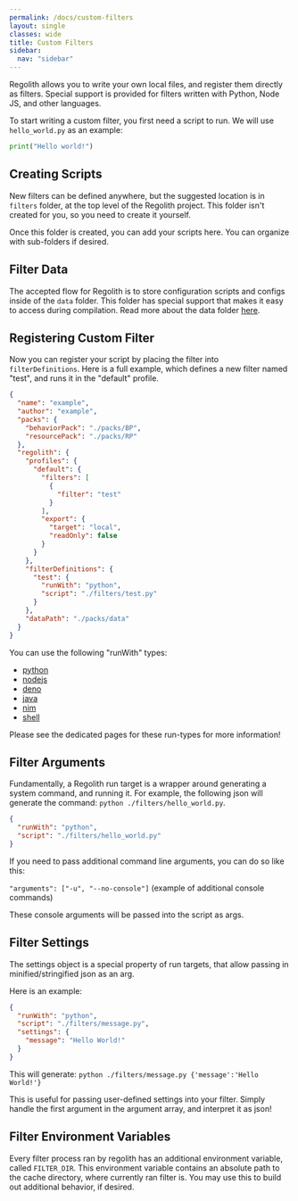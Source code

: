 ```yaml
---
permalink: /docs/custom-filters
layout: single
classes: wide
title: Custom Filters
sidebar:
  nav: "sidebar"
---
```


Regolith allows you to write your own local files, and register them directly as filters. Special support is provided for filters written with Python, Node JS, and other languages.

To start writing a custom filter, you first need a script to run. We will use `hello_world.py` as an example:

```py
print("Hello world!")
```

## Creating Scripts

New filters can be defined anywhere, but the suggested location is in `filters` folder, at the top level of the Regolith project. This folder isn't created for you, so you need to create it yourself. 

Once this folder is created, you can add your scripts here. You can organize with sub-folders if desired.

## Filter Data

The accepted flow for Regolith is to store configuration scripts and configs inside of the `data` folder. This folder has special support that makes it easy to access during compilation. Read more about the data folder [here](/regolith/docs/data-folder).

## Registering Custom Filter

Now you can register your script by placing the filter into `filterDefinitions`. Here is a full example, which defines a new filter named "test", and runs it in the "default" profile.

```json
{
  "name": "example",
  "author": "example",
  "packs": {
    "behaviorPack": "./packs/BP",
    "resourcePack": "./packs/RP"
  },
  "regolith": {
    "profiles": {
      "default": {
        "filters": [
          {
            "filter": "test"
          }
        ],
        "export": {
          "target": "local",
          "readOnly": false
        }
      }
    },
    "filterDefinitions": {
      "test": {
        "runWith": "python",
        "script": "./filters/test.py"
      }
    },
    "dataPath": "./packs/data"
  }
}
```

You can use the following "runWith" types:
 - [python](/regolith/docs/python-filters)
 - [nodejs](/regolith/docs/nodejs-filters)
 - [deno](/regolith/docs/deno-filters)
 - [java](/regolith/docs/java-filters)
 - [nim](/regolith/docs/nim-filters)
 - [shell](/regolith/docs/shell-filters)

Please see the dedicated pages for these run-types for more information!

## Filter Arguments

Fundamentally, a Regolith run target is a wrapper around generating a system command, and running it. For example, the following json will generate the command: `python ./filters/hello_world.py`.

```json
{
  "runWith": "python",
  "script": "./filters/hello_world.py"
}
```

If you need to pass additional command line arguments, you can do so like this:

`"arguments": ["-u", "--no-console"]` (example of additional console commands)

These console arguments will be passed into the script as args.

## Filter Settings

The settings object is a special property of run targets, that allow passing in minified/stringified json as an arg. 

Here is an example:

```json
{
  "runWith": "python",
  "script": "./filters/message.py",
  "settings": {
    "message": "Hello World!"
  }
}
```

This will generate: `python ./filters/message.py {'message':'Hello World!'}`

This is useful for passing user-defined settings into your filter. Simply handle the first argument in the argument array, and interpret it as json!

## Filter Environment Variables

Every filter process ran by regolith has an additional environment variable, called `FILTER_DIR`. This environment variable contains an absolute path to the cache directory, where currently ran filter is. You may use this to build out additional behavior, if desired.
